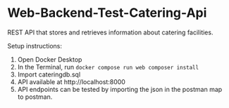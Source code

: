 # Web-Backend-Test-Catering-Api
REST API that stores and retrieves information about catering facilities.

Setup instructions:
1. Open Docker Desktop
2. In the Terminal, run `docker compose run web composer install`
3. Import cateringdb.sql
4. API available at http://localhost:8000
5. API endpoints can be tested by importing the json in the postman map to postman.

